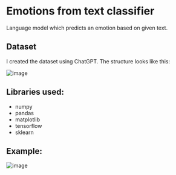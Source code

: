 # Emotions from text classifier
Language model which predicts an emotion based on given text.
## Dataset
I created the dataset using ChatGPT. The structure looks like this:

![image](https://github.com/KVM1L03/EmotionsFromText/assets/74794656/507f856d-6ac5-4060-a6d7-b33a60701f1d)

## Libraries used:
* numpy
* pandas
* matplotlib
* tensorflow
* sklearn
## Example:
![image](https://github.com/KVM1L03/EmotionsFromText/assets/74794656/9b35ffbb-140f-414a-905a-2da1ebb7d33f)
